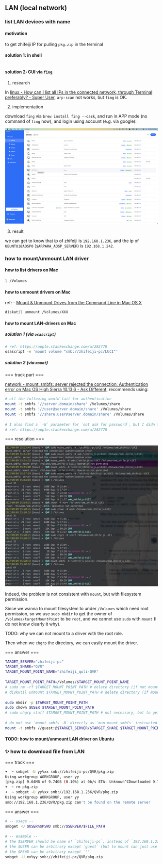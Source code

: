 
## LAN (local network)

### list LAN devices with name

#### motivation

to get zhifeiji IP for pulling `pkg.zip` in the terminal

#### solution 1: in shell

```sh

```

#### solution 2: GUI via `fing`

1. research

In [linux - How can I list all IPs in the connected network, through Terminal preferably? - Super User](https://superuser.com/questions/261818/how-can-i-list-all-ips-in-the-connected-network-through-terminal-preferably), `arp-scan` not works, but `fing` is OK.

2. implementation

download `fing` via `brew install fing --cask`, and run in APP mode (no command of `fing` now), and login using account (e.g. via google):

![picture 1](.imgs/S01_manage-1662690835516-88191fdc3a252ace479e9d1993974050ad3b0e509527cfb04786c4bfb47f489b.png)  

3. result

we can get to know that ip of zhifeiji is `192.168.1.236`, and the ip of `UBUNTU18AOSP0` (`$ARPARA_AOSP_SERVER`) is `192.168.1.242`.

### how to mount/unmount LAN driver

#### how to list drivers on Mac

```sh
l /Volumes
```

#### how to unmount drivers on Mac

ref: - [Mount & Unmount Drives from the Command Line in Mac OS X](https://osxdaily.com/2013/05/13/mount-unmount-drives-from-the-command-line-in-mac-os-x/)

```sh
diskutil unmount /Volumes/XXX
```

#### how to mount LAN-drivers on Mac

##### solution 1 (via `osascript`)

```sh
# ref: https://apple.stackexchange.com/a/282778
osascript -e 'mount volume "smb://zhifeiji-pc/LUCI"'
```

##### solution 2 (via `mount`)

=== track part ===

[network - mount_smbfs: server rejected the connection: Authentication error on Mac OS High Sierra 10.13.6 - Ask Different](https://apple.stackexchange.com/questions/341631/mount-smbfs-server-rejected-the-connection-authentication-error-on-mac-os-high), recommends using:

```sh
# all the following would fail for authentication
mount -t smbfs '//server.domain/share' /Volumes/share
mount -t smbfs '//user@server.domain/share' /Volumes/share
mount -t smbfs '//share;user@server.domain/share' /Volumes/share

# I also find a `-N` parameter for `not ask for password`, but I didn't find it in mac `mount`
# ref: https://apple.stackexchange.com/a/282778
```

=== resolution ===

![picture 1](.imgs/S01_manage-1662708171816-fb43e2620e0222339eb6cbeabd4376e56658a37d737e83b6af696f268c9782b8.png)  

Indeed, the problem is not consistent with `mount`, but with filesystem permission.

Since we wanna to mount filesystem to under `/Volumes` which need root permission, so we use `sudo mkdir` to get the owner of `/Volumes/targetMountPoint` to be `root`, and we cannot use `sudo` with `mount` (I do not know clearly it why).

TODO: why we can not mount to a driver with the root role.

Then when we `chgrp` the directory, we can easily mount the driver.

=== answer ===

```sh
TARGET_SERVER="zhifeiji-pc"
TARGET_SHARE="QVR"
TARGET_MOUNT_POINT_NAME="zhifeiji_quli-QVR"

TARGET_MOUNT_POINT_PATH=/Volumes/$TARGET_MOUNT_POINT_NAME
# sudo rm -rf $TARGET_MOUNT_POINT_PATH # delete directory (if not mounted)
# diskutil unmount $TARGET_MOUNT_POINT_PATH # delete directory (if mounted)

sudo mkdir -p $TARGET_MOUNT_POINT_PATH
sudo chown $USER $TARGET_MOUNT_POINT_PATH
# sudo chgrp staff $TARGET_MOUNT_POINT_PATH # not necessary, but to get the same result if I use iFinder

# do not use `mount_smbfs -N` directly as `man mount_smbfs` instructed
mount -t smbfs //guest:@$TARGET_SERVER/$TARGET_SHARE $TARGET_MOUNT_POINT_PATH
```

#### TODO: how to mount/unmount LAN driver on Ubuntu

### :sparkles: how to download file from LAN

=== track ===

```sh
➜  ~ smbget -U yy%xx smb://zhifeiji-pc/QVR/pkg.zip
Using workgroup WORKGROUP, user yy
[pkg.zip] 9.64MB of 9.74GB (0.10%) at 0b/s ETA: Unknown^CDownloaded 9.70MB in 0 seconds
➜  ~ rm pkg.zip
➜  ~ smbget -U yy%xx smb://192.168.1.236/QVR/pkg.zip
Using workgroup WORKGROUP, user yy
smb://192.168.1.236/QVR/pkg.zip can't be found on the remote server
```

=== answer ===

```sh
# -- usage --
smbget -U $USER%$PSWD smb://$SERVER/$FILE_PATH

# -- example --
# the $SERVER should be name of `zhifeiji-pc`, instead of `192.168.1.236`, otherwise can't be parsed
# the $USER can be arbitrary except `guest` (but to mount can just use `guest`)
# the $PSWD can be arbitrary except `""`
smbget -U xx%yy smb://zhifeiji-pc/QVR/pkg.zip
```

